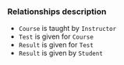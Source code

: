 ### Relationships description

* `Course` is taught by `Instructor`
* `Test` is given for `Course`
* `Result` is given for `Test`
* `Result` is given by `Student`